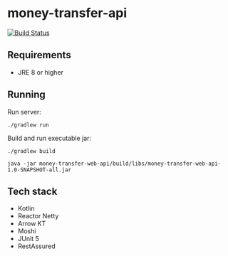 # money-transfer-api

[![Build Status](https://travis-ci.org/michalperlak/money-transfer-api.svg?branch=master)](https://travis-ci.org/michalperlak/money-transfer-api)

## Requirements

- JRE 8 or higher

## Running

Run server:

`./gradlew run`

Build and run executable jar:

`./gradlew build`

`java -jar money-transfer-web-api/build/libs/money-transfer-web-api-1.0-SNAPSHOT-all.jar`

## Tech stack

 - Kotlin
 - Reactor Netty
 - Arrow KT
 - Moshi
 - JUnit 5
 - RestAssured
